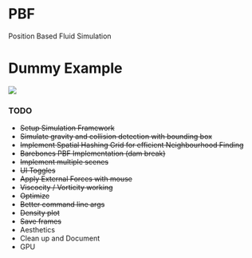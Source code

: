 # PBF
Position Based Fluid Simulation

# Dummy Example

![](results/2k_waves.gif)


### TODO

* ~~Setup Simulation Framework~~
* ~~Simulate gravity and collision detection with bounding box~~
* ~~Implement Spatial Hashing Grid for efficient Neighbourhood Finding~~
* ~~Barebones PBF Implementation (dam break)~~
* ~~Implement multiple scenes~~
* ~~UI Toggles~~
* ~~Apply External Forces with mouse~~
* ~~Viscocity / Vorticity working~~
* ~~Optimize~~
* ~~Better command line args~~
* ~~Density plot~~
* ~~Save frames~~
* Aesthetics
* Clean up and Document
* GPU
